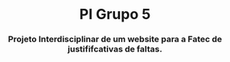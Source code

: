 <div align="center">
    <br />
    <h1>PI Grupo 5</h1>
    <h3>Projeto Interdisciplinar de um website para a Fatec de justififcativas de faltas.</h3>
</div>
